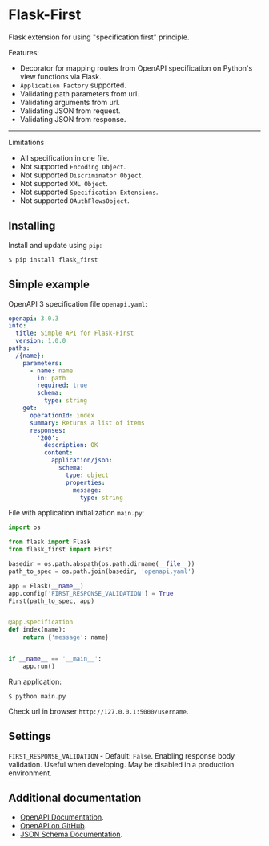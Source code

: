 # Flask-First

Flask extension for using "specification first" principle.

Features:

* Decorator for mapping routes from OpenAPI specification on Python's view functions via Flask.
* `Application Factory` supported.
* Validating path parameters from url.
* Validating arguments from url.
* Validating JSON from request.
* Validating JSON from response.

----

Limitations

* All specification in one file.
* Not supported `Encoding Object`.
* Not supported `Discriminator Object`.
* Not supported `XML Object`.
* Not supported `Specification Extensions`.
* Not supported `OAuthFlowsObject`.

## Installing

Install and update using `pip`:

```shell
$ pip install flask_first
```

Simple example
--------------
OpenAPI 3 specification file `openapi.yaml`:

```yaml
openapi: 3.0.3
info:
  title: Simple API for Flask-First
  version: 1.0.0
paths:
  /{name}:
    parameters:
      - name: name
        in: path
        required: true
        schema:
          type: string
    get:
      operationId: index
      summary: Returns a list of items
      responses:
        '200':
          description: OK
          content:
            application/json:
              schema:
                type: object
                properties:
                  message:
                    type: string
```

File with application initialization `main.py`:

```python
import os

from flask import Flask
from flask_first import First

basedir = os.path.abspath(os.path.dirname(__file__))
path_to_spec = os.path.join(basedir, 'openapi.yaml')

app = Flask(__name__)
app.config['FIRST_RESPONSE_VALIDATION'] = True
First(path_to_spec, app)


@app.specification
def index(name):
    return {'message': name}


if __name__ == '__main__':
    app.run()
```

Run application:

```shell
$ python main.py
```

Check url in browser `http://127.0.0.1:5000/username`.

## Settings

`FIRST_RESPONSE_VALIDATION` - Default: `False`. Enabling response body validation. Useful when
developing. May be disabled in a production environment.

## Additional documentation

* [OpenAPI Documentation](<https://swagger.io/specification/>).
* [OpenAPI on GitHub](<https://github.com/OAI/OpenAPI-Specification>).
* [JSON Schema Documentation](<https://json-schema.org/specification.html>).
